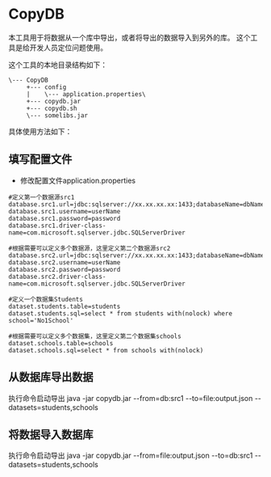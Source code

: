 CopyDB
=========================
本工具用于将数据从一个库中导出，或者将导出的数据导入到另外的库。
这个工具是给开发人员定位问题使用。

这个工具的本地目录结构如下：

```
\--- CopyDB
     +--- config
     |    \--- application.properties\
     +--- copydb.jar
     +--- copydb.sh
     \--- somelibs.jar

```

具体使用方法如下：
## 填写配置文件
* 修改配置文件application.properties

```
#定义第一个数据源src1
database.src1.url=jdbc:sqlserver://xx.xx.xx.xx:1433;databaseName=dbName
database.src1.username=userName
database.src1.password=password
database.src1.driver-class-name=com.microsoft.sqlserver.jdbc.SQLServerDriver

#根据需要可以定义多个数据源，这里定义第二个数据源src2
database.src2.url=jdbc:sqlserver://xx.xx.xx.xx:1433;databaseName=dbName
database.src2.username=userName
database.src2.password=password
database.src2.driver-class-name=com.microsoft.sqlserver.jdbc.SQLServerDriver

#定义一个数据集Students
dataset.students.table=students
dataset.students.sql=select * from students with(nolock) where school='No1School'

#根据需要可以定义多个数据集，这里定义第二个数据集schools
dataset.schools.table=schools
dataset.schools.sql=select * from schools with(nolock)

```

## 从数据库导出数据
执行命令启动导出
java -jar copydb.jar --from=db:src1 --to=file:output.json --datasets=students,schools

## 将数据导入数据库
执行命令启动导出
java -jar copydb.jar --from=file:output.json --to=db:src1 --datasets=students,schools
